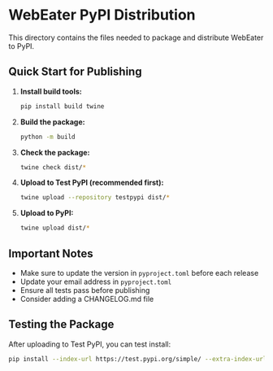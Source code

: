 # WebEater PyPI Distribution

This directory contains the files needed to package and distribute WebEater to PyPI.

## Quick Start for Publishing

1. **Install build tools:**
   ```bash
   pip install build twine
   ```

2. **Build the package:**
   ```bash
   python -m build
   ```

3. **Check the package:**
   ```bash
   twine check dist/*
   ```

4. **Upload to Test PyPI (recommended first):**
   ```bash
   twine upload --repository testpypi dist/*
   ```

5. **Upload to PyPI:**
   ```bash
   twine upload dist/*
   ```

## Important Notes

- Make sure to update the version in `pyproject.toml` before each release
- Update your email address in `pyproject.toml`
- Ensure all tests pass before publishing
- Consider adding a CHANGELOG.md file

## Testing the Package

After uploading to Test PyPI, you can test install:
```bash
pip install --index-url https://test.pypi.org/simple/ --extra-index-url https://pypi.org/simple/ --force-reinstall --no-deps webeater
```
